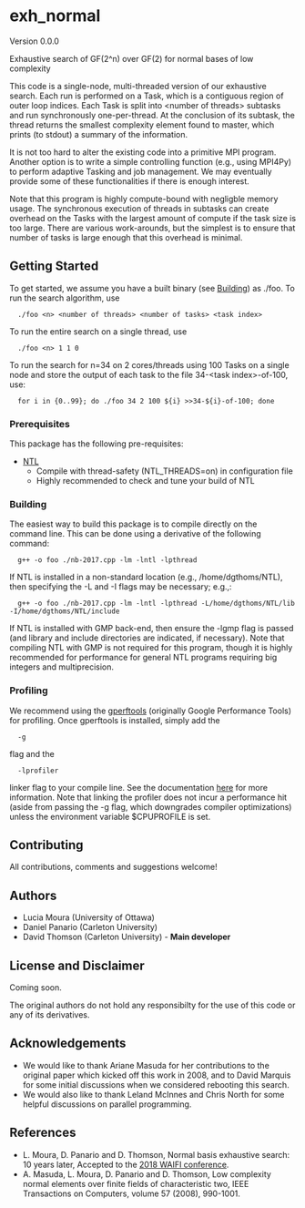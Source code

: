 # exh_normal
Version 0.0.0

Exhaustive search of GF(2^n) over GF(2) for normal bases of low complexity

This code is a single-node, multi-threaded version of our exhaustive search. Each run is performed on a Task, which is a contiguous region of outer loop indices. Each Task is split into \<number of threads\> subtasks and run synchronously one-per-thread. At the conclusion of its subtask, the thread returns the smallest complexity element found to master, which prints (to stdout) a summary of the information.

It is not too hard to alter the existing code into a primitive MPI program. Another option is to write a simple controlling function (e.g., using MPI4Py) to perform adaptive Tasking and job management. We may eventually provide some of these functionalities if there is enough interest.

Note that this program is highly compute-bound with negligble memory usage. The synchronous execution of threads in subtasks can create overhead on the Tasks with the largest amount of compute if the task size is too large. There are various work-arounds, but the simplest is to ensure that number of tasks is large enough that this overhead is minimal.

## Getting Started

To get started, we assume you have a built binary (see [Building](#building)) as ./foo. To run the search algorithm, use
```
  ./foo <n> <number of threads> <number of tasks> <task index>
```

To run the entire search on a single thread, use
```
  ./foo <n> 1 1 0
```

To run the search for n=34 on 2 cores/threads using 100 Tasks on a single node and store the output of each task to the file 34-\<task index\>-of-100, use:
```
  for i in {0..99}; do ./foo 34 2 100 ${i} >>34-${i}-of-100; done
```

### Prerequisites
This package has the following pre-requisites:

* [NTL](http://www.shoup.net/ntl)
    - Compile with thread-safety (NTL_THREADS=on) in configuration file
    - Highly recommended to check and tune your build of NTL

### Building
The easiest way to build this package is to compile directly on the command line. This can be done using a derivative of the following command:
```
  g++ -o foo ./nb-2017.cpp -lm -lntl -lpthread
```
If NTL is installed in a non-standard location (e.g., /home/dgthoms/NTL), then specifying the -L and -I flags may be necessary; e.g.,:
```
  g++ -o foo ./nb-2017.cpp -lm -lntl -lpthread -L/home/dgthoms/NTL/lib -I/home/dgthoms/NTL/include
```
If NTL is installed with GMP back-end, then ensure the -lgmp flag is passed (and library and include directories are indicated, if necessary). Note that compiling NTL with GMP is not required for this program, though it is highly recommended for performance for general NTL programs requiring big integers and multiprecision.

### Profiling
We recommend using the [gperftools](https://github.com/gperftools) (originally Google Performance Tools) for profiling. Once gperftools is installed, simply add the
```
  -g
```
flag and the
```
  -lprofiler
```
linker flag to your compile line. See the documentation [here](https://github.com/gperftools/gperftools) for more information. Note that linking the profiler does not incur a performance hit (aside from passing the -g flag, which downgrades compiler optimizations) unless the environment variable $CPUPROFILE is set.

## Contributing
All contributions, comments and suggestions welcome!

## Authors
* Lucia Moura (University of Ottawa)
* Daniel Panario (Carleton University)
* David Thomson (Carleton University) - **Main developer**

## License and Disclaimer
Coming soon.

The original authors do not hold any responsibilty for the use of this code or any of its derivatives.

## Acknowledgements
* We would like to thank Ariane Masuda for her contributions to the original paper which kicked off this work in 2008, and to David Marquis for some initial discussions when we considered rebooting this search.
* We would also like to thank Leland McInnes and Chris North for some helpful discussions on parallel programming.

## References
* L. Moura, D. Panario and D. Thomson, Normal basis exhaustive search: 10 years later, Accepted to the [2018 WAIFI conference](http://www.waifi.org).
* A. Masuda, L. Moura, D. Panario and D. Thomson, Low complexity normal elements over finite fields of characteristic two, IEEE Transactions on Computers, volume 57 (2008), 990-1001.
